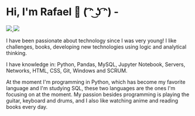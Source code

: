 # Hi, I'm  Rafael 👋 ( ͡ᵔ ͜ʖ ͡ᵔ) - 

<a href="https://www.linkedin.com/in/rafael-santos-b51226101/">
  <img src="https://img.shields.io/badge/linkedin-%230077B5.svg?&style=for-the-badge&logo=linkedin&logoColor=white"/>
</a>  
<a href="https://www.instagram.com/_rafael_sants/">
  <img src="https://img.shields.io/badge/instagram-%23E4405F.svg?&style=for-the-badge&logo=instagram&logoColor=white"/>
</a>

<!-- ![Anurag's GitHub stats](https://github-readme-stats.vercel.app/api?username=dev-rafael-santos&show_icons=true&theme=dark) 

[![Top Langs](https://github-readme-stats.vercel.app/api/top-langs/?username=dev-rafael-santos&layout=pie&theme=dark)](https://github.com/dev-rafael-santos/github-readme-stats) -->

I have been passionate about technology since I was very young! I like challenges, books, developing new technologies using logic and analytical thinking.

I have knowledge in: Python, Pandas, MySQL, Jupyter Notebook, Servers, Networks, HTML, CSS, Git, Windows and SCRUM.

At the moment I'm programming in Python, which has become my favorite language and I'm studying SQL, these two languages ​​are the ones I'm focusing on at the moment. My passion besides programming is playing the guitar, keyboard and drums, and I also like watching anime and reading books every day.
